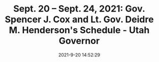 ---
"title": "Sept. 20 – Sept. 24, 2021: Gov. Spencer J. Cox and Lt. Gov. Deidre M. Henderson's Schedule - Utah Governor"
"date": "2021-9-20 14:52:29"
"feed_name": "GOOGLENEWSMINING"
"feed_website": "https://news.google.com/search?q=mining%2Bincident&hl=en-US&gl=US&ceid=US:en"
"feed_rss": "https://news.google.com/rss/search?q=mining%2Bincident&hl=en-US&gl=US&ceid=US:en"
"link": "https://governor.utah.gov/2021/09/20/sept-20-schedule/"
"file": "_posts/2021-1-1-c1b1b54a9ca8b732d06cc5b484b4e13ecf53ed98.md"
"accident": "0"
"drilling": "0"
"dead": "0"
"injured": "0"
"where": "unknown site"
"place": "unknown place"
---